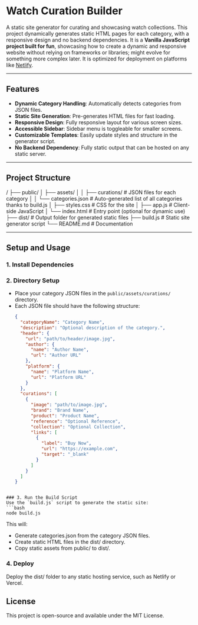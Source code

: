 # Watch Curation Builder

A static site generator for curating and showcasing watch collections. This project dynamically generates static HTML pages for each category, with a responsive design and no backend dependencies. 
It is a **Vanilla JavaScript project built for fun**, showcasing how to create a dynamic and responsive website without relying on frameworks or libraries; might evolve for something more complex later.
It is optimized for deployment on platforms like [Netlify](https://www.netlify.com/).

---

## Features

- **Dynamic Category Handling**: Automatically detects categories from JSON files.
- **Static Site Generation**: Pre-generates HTML files for fast loading.
- **Responsive Design**: Fully responsive layout for various screen sizes.
- **Accessible Sidebar**: Sidebar menu is toggleable for smaller screens.
- **Customizable Templates**: Easily update styles and structure in the generator script.
- **No Backend Dependency**: Fully static output that can be hosted on any static server.

---

## Project Structure

/ ├── public/ 
│ ├── assets/ 
│ │ ├── curations/ # JSON files for each category 
│ │ └── categories.json # Auto-generated list of all categories thanks to build.js
│ ├── styles.css # CSS for the site 
│ ├── app.js # Client-side JavaScript 
│ └── index.html # Entry point (optional for dynamic use) 
├── dist/ # Output folder for generated static files 
├── build.js # Static site generator script 
└── README.md # Documentation

---

## Setup and Usage

### 1. Install Dependencies

### 2. Directory Setup
- Place your category JSON files in the `public/assets/curations/` directory.
- Each JSON file should have the following structure:
  ```json
  {
    "categoryName": "Category Name",
    "description": "Optional description of the category.",
    "header": {
      "url": "path/to/header/image.jpg",
      "author": {
        "name": "Author Name",
        "url": "Author URL"
      },
      "platform": {
        "name": "Platform Name",
        "url": "Platform URL"
      }
    },
    "curations": [
      {
        "image": "path/to/image.jpg",
        "brand": "Brand Name",
        "product": "Product Name",
        "reference": "Optional Reference",
        "collection": "Optional Collection",
        "links": [
          {
            "label": "Buy Now",
            "url": "https://example.com",
            "target": "_blank"
          }
        ]
      }
    ]
  }
```

### 3. Run the Build Script
Use the `build.js` script to generate the static site:
```bash
node build.js
```

This will:
- Generate categories.json from the category JSON files.
- Create static HTML files in the dist/ directory.
- Copy static assets from public/ to dist/.
  
### 4. Deploy
Deploy the dist/ folder to any static hosting service, such as Netlify or Vercel.

## License
This project is open-source and available under the MIT License.
  
